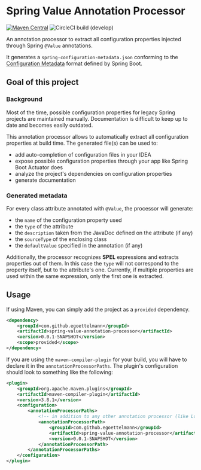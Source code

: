 Spring Value Annotation Processor
==========

[![Maven Central](https://img.shields.io/maven-central/v/com.github.egoettelmann/spring-value-annotation-processor?style=flat-square&label=Maven%20Central)](https://search.maven.org/artifact/com.github.egoettelmann/spring-value-annotation-processor)
![CircleCI build (develop)](https://img.shields.io/circleci/build/github/egoettelmann/spring-value-annotation-processor/develop?label=Develop&style=flat-square)

An annotation processor to extract all configuration properties injected through Spring `@Value` annotations.

It generates a `spring-configuration-metadata.json` conforming to the [Configuration Metadata](https://docs.spring.io/spring-boot/docs/current/reference/html/appendix-configuration-metadata.html) format defined by Spring Boot.

Goal of this project
----------

### Background

Most of the time, possible configuration properties for legacy Spring projects are maintained manually.
Documentation is difficult to keep up to date and becomes easily outdated.

This annotation processor allows to automatically extract all configuration properties at build time.
The generated file(s) can be used to:
 - add auto-completion of configuration files in your IDEA
 - expose possible configuration properties through your app like Spring Boot Actuator does
 - analyze the project's dependencies on configuration properties
 - generate documentation

### Generated metadata

For every class attribute annotated with `@Value`, the processor will generate:
 - the `name` of the configuration property used
 - the `type` of the attribute
 - the `description` taken from the JavaDoc defined on the attribute (if any)
 - the `sourceType` of the enclosing class
 - the `defaultValue` specified in the annotation (if any)

Additionally, the processor recognizes **SPEL** expressions and extracts properties out of them.
In this case the `type` will not correspond to the property itself, but to the attribute's one.
Currently, if multiple properties are used within the same expression, only the first one is extracted.


Usage
------------

If using Maven, you can simply add the project as a `provided` dependency.
```xml
<dependency>
    <groupId>com.github.egoettelmann</groupId>
    <artifactId>spring-value-annotation-processor</artifactId>
    <version>0.0.1-SNAPSHOT</version>
    <scope>provided</scope>
</dependency>
```

If you are using the `maven-compiler-plugin` for your build, you will have to declare it in the `annotationProcessorPaths`.
The plugin's configuration should look to something like the following:
```xml
<plugin>
    <groupId>org.apache.maven.plugins</groupId>
    <artifactId>maven-compiler-plugin</artifactId>
    <version>3.8.1</version>
    <configuration>
        <annotationProcessorPaths>
            <!-- in addition to any other annotation processor (like Lombok, etc.) -->
            <annotationProcessorPath>
                <groupId>com.github.egoettelmann</groupId>
                <artifactId>spring-value-annotation-processor</artifactId>
                <version>0.0.1-SNAPSHOT</version>
            </annotationProcessorPath>
        </annotationProcessorPaths>
    </configuration>
</plugin>
```

